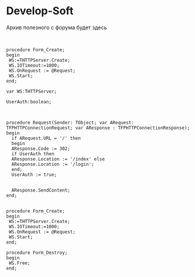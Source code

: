 Develop-Soft
=======
Архив полезного с форума будет здесь


<p><br></p><pre><code>procedure Form_Create;<br>begin<br> WS:=THTTPServer.Create;<br> WS.IOTimeout:=1000;<br> WS.OnRequest := @Request;<br> WS.Start;<br>end;  </code></pre>

```
var WS:THTTPServer;

UserAuth:boolean;



procedure Request(Sender: TObject; var ARequest: TFPHTTPConnectionRequest; var AResponse : TFPHTTPConnectionResponse);
begin
  if ARequest.URL = '/' then
  begin
  AResponse.Code := 302;
  if UserAuth then
  AResponse.Location := '/index' else
  AResponse.Location := '/login';
  end;
  UserAuth := true;


  AResponse.SendContent;
end;


procedure Form_Create;
begin
 WS:=THTTPServer.Create;
 WS.IOTimeout:=1000;
 WS.OnRequest := @Request;
 WS.Start;
end;

procedure Form_Destroy;
begin
 WS.Free;
end;
```
